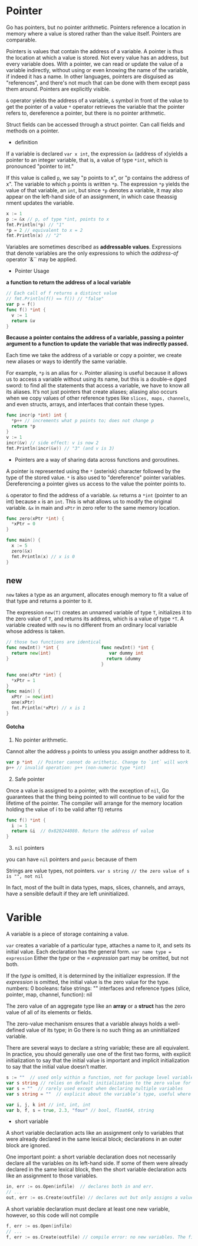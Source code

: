 # Pointer

Go has pointers, but no pointer arithmetic. Pointers reference a location in memory where a value is stored rather than the value itself. Pointers are comparable.

Pointers is values that contain the address of a variable. A pointer is thus the location at which a value is stored. Not every value has an address, but every variable does. With a pointer, we can read or update the value of a variable indirectly, without using or even knowing the name of the variable, if indeed it has a name. In other languages, pointers are disguised as "references", and there's not much that can be done with them except pass them around. Pointers are explicitly visible.

`&` operator yields the address of a variable, `&` symbol in front of the value to get the pointer of a value
`*` operator retrieves the variable that the pointer refers to, dereference a pointer, but there is no pointer arithmetic.

Struct fields can be accessed through a struct pointer. Can call fields and methods on a pointer.

- definition

If a variable is declared `var x int`, the expression `&x` (address of x)yields a pointer to an integer variable, that is, a value of type `*int`, which is pronounced "pointer to int."

If this value is called `p`, we say "p points to x", or "p contains the address of x". The variable to which `p` points is written `*p`. The expression `*p` yields the value of that variable, an `int`, but since `*p` denotes a variable, it may also appear on the left-hand side of an assignment,
in which case theassig nment updates the variable.

```go
x := 1
p := &x // p, of type *int, points to x
fmt.Println(*p) // "1"
*p = 2 // equivalent to x = 2
fmt.Println(x) // "2"
```

Variables are sometimes described as **addressable values**. Expressions that denote variables are the only expressions to which the *address-of* operator `&`` may be applied.

- Pointer Usage

**a function to return the address of a local variable**

```go
// Each call of f returns a distinct value
// fmt.Println(f() == f()) // "false"
var p = f()
func f() *int {
  v := 1
  return &v
}
```

**Because a pointer contains the address of a variable, passing a pointer argument to a function to update the variable that was indirectly passed.**

Each time we take the address of a variable or copy a pointer, we create new aliases or ways to identify the same variable.

For example, `*p` is an alias for `v`. Pointer aliasing is useful because it allows us to access a variable without using its name, but this is a double-e dged sword: to find all the statements that access a variable, we have to know all its aliases. It’s not just pointers that create aliases; aliasing also occurs when we copy values of other reference types like `slices, maps, channels`, and even structs, arrays, and interfaces that contain these types.

```go
func incr(p *int) int {
  *p++ // increments what p points to; does not change p
  return *p
}
v := 1
incr(&v) // side effect: v is now 2
fmt.Println(incr(&v)) // "3" (and v is 3)
```

- Pointers are a way of sharing data across functions and goroutines.

A pointer is represented using the `*` (asterisk) character followed by the type of the stored value. `*` is also used to "dereference" pointer variables. Dereferencing a pointer gives us access to the value the pointer points to.

`&` operator to find the address of a variable. `&x` returns a `*int` (pointer to an int) because `x` is an `int`. This is what allows us to modify the original variable. `&x` in main and `xPtr` in zero refer to the same memory location.

```go
func zero(xPtr *int) {
  *xPtr = 0
}

func main() {
  x := 5
  zero(&x)
  fmt.Println(x) // x is 0
}
```

## new

`new` takes a type as an argument, allocates enough memory to fit a value of that type and returns a pointer to it.

The expression `new(T)` creates an unnamed variable of type `T`, initializes it to the zero value of `T`, and returns its address, which is a value of type `*T`. A variable created with `new` is no different from an ordinary local variable whose address is taken.

```go
// those two functions are identical
func newInt() *int {                func newInt() *int {
  return new(int)                      var dummy int
}                                     return &dummy
                                    }
```

```go
func one(xPtr *int) {
  *xPtr = 1
}
func main() {
  xPtr := new(int)
  one(xPtr)
  fmt.Println(*xPtr) // x is 1
}
```

#### Gotcha

1. No pointer arithmetic.

Cannot alter the address `p` points to unless you assign another address to it.

```go
var p *int  // Pointer cannot do arithetic. Change to `int` will work
p++ // invalid operation: p++ (non-numeric type *int)
```

2. Safe pointer

Once a value is assigned to a pointer, with the exception of `nil`, Go guarantees that the thing being pointed to will continue to be valid for the lifetime of the pointer. The compiler will arrange for the memory location holding the value of i to be valid after f() returns

```go
func f() *int {
  i := 1
  return &i  // 0x820244080. Return the address of value
}
```

3. `nil` pointers

you can have `nil` pointers and `panic` because of them

Strings are value types, not pointers. `var s string // the zero value of s is "", not nil`

In fact, most of the built in data types, maps, slices, channels, and arrays, have a sensible default if they are left uninitialized.


# Varible

A variable is a piece of storage containing a value.

`var` creates a variable of a particular type, attaches a name to it, and sets its initial value. Each declaration has the general form. `var name type = expression` Either the *type* or the *= expression* part may be omitted, but not both.

If the *type* is omitted, it is determined by the initializer expression.
If the *expression* is omitted, the initial value is the zero value for the type.
numbers: 0
booleans: false
strings: ""
interfaces and reference types (slice, pointer, map, channel, function): nil

The zero value of an aggregate type like an **array** or a **struct** has the zero value of all of its elements or fields.

The zero-value mechanism ensures that a variable always holds a well-defined value of its type; in Go there is no such thing as an uninitialized variable.



There are several ways to declare a string variable; these are all equivalent. In practice, you should generally use one of the first two forms, with explicit initialization to say that the initial value is important and implicit initialization to say that the initial value doesn’t matter.

```go
s := ""  // used only within a function, not for package level variables.
var s string // relies on default initialization to the zero value for strings, which is ""
var s = ""  // rarely used except when declaring multiple variables
var s string = ""  // explicit about the variable’s type, useful where they are not of the same type

var i, j, k int // int, int, int
var b, f, s = true, 2.3, "four" // bool, float64, string
```

- short variable

A short variable declaration acts like an assignment only to variables that were already declared in the same lexical block; declarations in an outer block are ignored.

One important point: a short variable declaration does not necessarily declare all the variables on its left-hand side. If some of them were already declared in the same lexical block, then the short variable declaration acts like an assignment to those variables.

```go
in, err := os.Open(infile)  // declares both in and err.
// ...
out, err := os.Create(outfile) // declares out but only assigns a value to the existing err variable
```

A short variable declaration must declare at least one new variable, however, so this code will not compile

```go
f, err := os.Open(infile)
// ...
f, err := os.Create(outfile) // compile error: no new variables. The fix is to use an ordinary assignment
```
